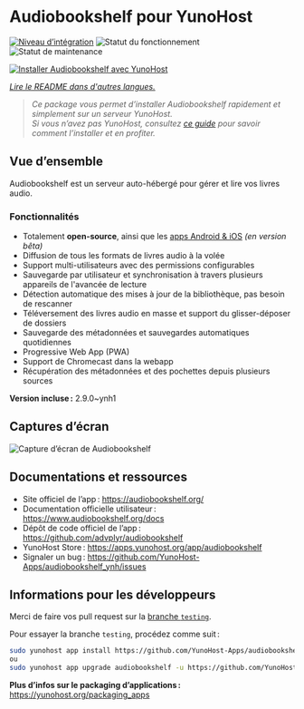 <!--
Nota bene : ce README est automatiquement généré par <https://github.com/YunoHost/apps/tree/master/tools/readme_generator>
Il NE doit PAS être modifié à la main.
-->

# Audiobookshelf pour YunoHost

[![Niveau d’intégration](https://dash.yunohost.org/integration/audiobookshelf.svg)](https://dash.yunohost.org/appci/app/audiobookshelf) ![Statut du fonctionnement](https://ci-apps.yunohost.org/ci/badges/audiobookshelf.status.svg) ![Statut de maintenance](https://ci-apps.yunohost.org/ci/badges/audiobookshelf.maintain.svg)

[![Installer Audiobookshelf avec YunoHost](https://install-app.yunohost.org/install-with-yunohost.svg)](https://install-app.yunohost.org/?app=audiobookshelf)

*[Lire le README dans d'autres langues.](./ALL_README.md)*

> *Ce package vous permet d’installer Audiobookshelf rapidement et simplement sur un serveur YunoHost.*  
> *Si vous n’avez pas YunoHost, consultez [ce guide](https://yunohost.org/install) pour savoir comment l’installer et en profiter.*

## Vue d’ensemble

Audiobookshelf est un serveur auto-hébergé pour gérer et lire vos livres audio.

### Fonctionnalités

* Totalement **open-source**, ainsi que les [apps Android & iOS](https://github.com/advplyr/audiobookshelf-app) *(en version bêta)*
* Diffusion de tous les formats de livres audio à la volée
* Support multi-utilisateurs avec des permissions configurables
* Sauvegarde par utilisateur et synchronisation à travers plusieurs appareils de l'avancée de lecture
* Détection automatique des mises à jour de la bibliothèque, pas besoin de rescanner
* Téléversement des livres audio en masse et support du glisser-déposer de dossiers
* Sauvegarde des métadonnées et sauvegardes automatiques quotidiennes
* Progressive Web App (PWA)
* Support de Chromecast dans la webapp
* Récupération des métadonnées et des pochettes depuis plusieurs sources

**Version incluse :** 2.9.0~ynh1

## Captures d’écran

![Capture d’écran de Audiobookshelf](./doc/screenshots/audiobookshelf.jpg)

## Documentations et ressources

- Site officiel de l’app : <https://audiobookshelf.org/>
- Documentation officielle utilisateur : <https://www.audiobookshelf.org/docs>
- Dépôt de code officiel de l’app : <https://github.com/advplyr/audiobookshelf>
- YunoHost Store : <https://apps.yunohost.org/app/audiobookshelf>
- Signaler un bug : <https://github.com/YunoHost-Apps/audiobookshelf_ynh/issues>

## Informations pour les développeurs

Merci de faire vos pull request sur la [branche `testing`](https://github.com/YunoHost-Apps/audiobookshelf_ynh/tree/testing).

Pour essayer la branche `testing`, procédez comme suit :

```bash
sudo yunohost app install https://github.com/YunoHost-Apps/audiobookshelf_ynh/tree/testing --debug
ou
sudo yunohost app upgrade audiobookshelf -u https://github.com/YunoHost-Apps/audiobookshelf_ynh/tree/testing --debug
```

**Plus d’infos sur le packaging d’applications :** <https://yunohost.org/packaging_apps>
